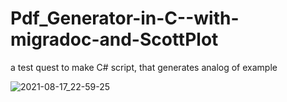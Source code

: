 # Pdf_Generator-in-C--with-migradoc-and-ScottPlot
a test quest to make C# script, that generates analog of example


![2021-08-17_22-59-25](https://user-images.githubusercontent.com/28814889/129792441-590668ea-c181-41d0-9dc9-7c5e87f82498.png)

